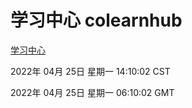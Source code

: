 # 学习中心 colearnhub
[学习中心](http://59.174.24.91:56308/colearnhub/)

2022年 04月 25日 星期一 14:10:02 CST

2022年 04月 25日 星期一 06:10:02 GMT
